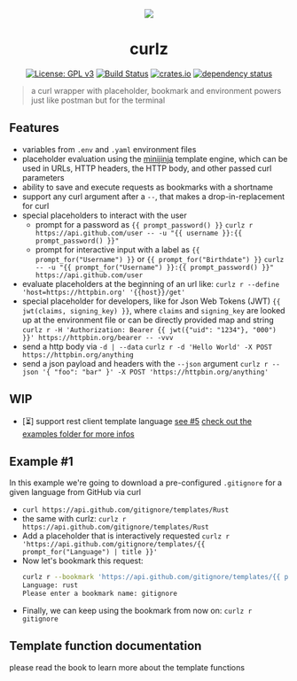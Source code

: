 <div align="center">
 <img src="https://github.com/curlz-rs/curlz/blob/main/resources/demo.gif?raw=true">
 <h1><strong>curlz</strong></h1>

[![License: GPL v3](https://img.shields.io/badge/License-GPLv3-blue.svg)](https://www.gnu.org/licenses/gpl-3.0)
[![Build Status](https://github.com/curlz-rs/curlz/workflows/Build/badge.svg)](https://github.com/curlz-rs/curlz/actions?query=branch%3Amain+workflow%3ABuild+)
[![crates.io](https://img.shields.io/crates/v/curlz.svg)](https://crates.io/crates/curlz)
[![dependency status](https://deps.rs/repo/github/curlz-rs/curlz/status.svg)](https://deps.rs/repo/github/curlz-rs/curlz)

</div>

> a curl wrapper with placeholder, bookmark and environment powers just like postman but for the terminal
 
## Features

- variables from `.env` and `.yaml` environment files
- ️placeholder evaluation using the [minijinja](https://docs.rs/minijinja/latest/minijinja/) template engine, which can be used in URLs, HTTP headers, the HTTP body, and other passed curl parameters
- ability to save and execute requests as bookmarks with a shortname
- support any curl argument after a `--`, that makes a drop-in-replacement for curl
- special placeholders to interact with the user
  - prompt for a password as `{{ prompt_password() }}` 
  `curlz r https://api.github.com/user -- -u "{{ username }}:{{ prompt_password() }}"`
  - prompt for interactive input with a label as `{{ prompt_for("Username") }}` or `{{ prompt_for("Birthdate") }}`
  `curlz -- -u "{{ prompt_for("Username") }}:{{ prompt_password() }}" https://api.github.com/user`
- ️evaluate placeholders at the beginning of an url like:
`curlz r --define 'host=https://httpbin.org' '{{host}}/get'`
- ️special placeholder for developers, like for Json Web Tokens (JWT)
`{{ jwt(claims, signing_key) }}`, where `claims` and `signing_key` are looked up at the environment file or can be directly provided map and string
`curlz r -H 'Authorization: Bearer {{ jwt({"uid": "1234"}, "000") }}' https://httpbin.org/bearer -- -vvv`
- send a http body via `-d | --data` 
`curlz r -d 'Hello World' -X POST https://httpbin.org/anything`
- send a json payload and headers with the `--json` argument
`curlz r --json '{ "foo": "bar" }' -X POST 'https://httpbin.org/anything'`

## WIP
- [⏳] support rest client template language [see #5](https://github.com/curlz-rs/curlz/issues/5)
       [check out the examples folder for more infos](./examples/http-file)

## Example #1

In this example we're going to download a pre-configured `.gitignore` for a given language from GitHub via curl

- `curl https://api.github.com/gitignore/templates/Rust`
- the same with curlz: `curlz r https://api.github.com/gitignore/templates/Rust`
- Add a placeholder that is interactively requested 
  `curlz r 'https://api.github.com/gitignore/templates/{{ prompt_for("Language") | title }}'`
- Now let's bookmark this request:
  ```sh
  curlz r --bookmark 'https://api.github.com/gitignore/templates/{{ prompt_for("Language") | title }}'
  Language: rust
  Please enter a bookmark name: gitignore
  ```
- Finally, we can keep using the bookmark from now on: `curlz r gitignore`

## Template function documentation

please read the book to learn more about the template functions